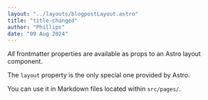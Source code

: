 ```yaml
---
layout: "../layouts/blogpostLayout.astro"
title: "title-changed"
author: "Phillips"
date: "09 Aug 2024"
---
```


_All_ frontmatter properties are available as props to an Astro layout component.

The `layout` property is the only special one provided by Astro.

You can use it in Markdown files located within `src/pages/`.
